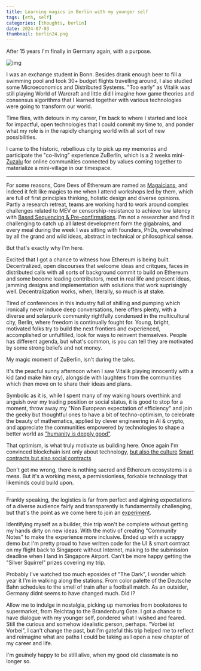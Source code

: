 ```yaml
---
title: Learning magics in Berlin with my younger self
tags: [eth, self]
categories: [thoughts, berlin]
date: 2024-07-03
thumbnail: berlin24.png
---
```


<!-- ## Learning magics in Berlin with my younger self -->

After 15 years I'm finally in Germany again, with a purpose. 

![img](berlin24.jpg)

I was an exchange student in Bonn. Besides drank enough beer to fill a swimming pool and took 30+ budget flights travelling around, I also studied some Microeconomics and Distributed Systems. "Too early" as Vitalik was still playing World of Warcraft and little did I imagine how game theories and consensus algorithms that I learned together with various technologies were going to transform our world.

Time flies, with detours in my career, I'm back to where I started and look for impactful, open technologies that I could commit my time to, and ponder what my role is in the rapidly changing world with all sort of new possibilities. 

I came to the historic, rebellious city to pick up my memories and participate the "co-living" experience ZuBerlin, which is a 2 weeks mini-[Zuzalu](https://www.palladiummag.com/2023/10/06/why-i-built-zuzalu/) for online communities connected by values coming together to materialize a mini-village in our timespace.

---

For some reasons, Core Devs of Ethereum are named as [Magaicians](https://ethereum-magicians.org/), and indeed it felt like magics to me when I attend workshops led by them, which are full of first principles thinking, holistic design and diverse opinions. Partly a research retreat, teams are working hard to work around complex challenges related to MEV or censorship-resistance to achieve low latency with [Based Sequencing & Pre-confirmations](https://ethresear.ch/t/based-preconfirmations/17353). I'm not a researcher and find it challenging to catch up all latest development form the gigabrains, and every meal during the week I was sitting with founders, PhDs, overwhelmed by all the grand and wild ideas, abstract in technical or philosophical sense.

But that's exactly why I'm here. 

Excited that I got a chance to witness how Ethereum is being built. Decentralized, open discourses that welcome ideas and critques, faces in distributed calls with all sorts of background commit to build on Ethereum and some become leading contributors, meet in real life and present ideas, jamming designs and implementation with solutions that work suprisingly well.
Decentralization works, when, literally, so much is at stake. 

Tired of conferences in this industry full of shilling and pumping which ironically never induce deep conversations, here offers plenty, with a diverse and solarpunk community rightfully condensed in the multicultural city, Berlin, where freedom is continually fought for. Young, bright, motivated folks try to build the next frontiers and experienced, accomplished or unfulfilled, look for ways to reinvent themselves. People has different agenda, but what's common, is you can tell they are motivated by some strong beliefs and not money. 

My magic moment of ZuBerlin, isn't during the talks.

It's the peacful sunny afternoon when I saw Vitalik playing innocently with a kid (and make him cry), alongside with laughters from the communities which then move on to share their ideas and plans.

Symbolic as it is, while I spent many of my waking hours overthink and anguish over my trading position or social status, it is good to stop for a moment, throw away my "Non European expectation of efficiency" and join the geeky but thoughtful ones to have a bit of techno-optimism, to celebrate the beauty of mathematics, applied by clever engineering in AI & crypto, and appreciate the communities empowered by technologies to shape a better world as ["humanity is deeply good"](https://vitalik.eth.limo/general/2023/11/27/techno_optimism.html#dacc). 

That optimism, is what truly motivate us building here. Once again I'm convinced blockchain isnt only about technology, [but also the culture](https://vitalik.eth.limo/general/2024/05/29/l2culture.html#:~:text=The%20core%20value%20proposition%20of,infrastructure%20to%20achieve%20those%20values.)
[Smart contracts but also social contracts](https://vitalik.eth.limo/general/2021/03/23/legitimacy.html)

Don't get me wrong, there is nothing sacred and Ethereum ecosystems is a mess. But it's a working mess, a permissionless, forkable technology that likeminds could build upon.  


---

Frankly speaking, the logistics is far from perfect and algining expectations of a diverse audience fairly and transparently is fundamentally challenging, but that's the point as we come here to join an [experiment](https://www.palladiummag.com/2023/10/06/why-i-built-zuzalu/).

Identifying myself as a builder, thie trip won't be complete without getting my hands dirty on new ideas. With the motiv of creating "Community Notes" to make the experience more inclusive. Ended up with a scrappy demo but I'm pretty proud to have written code for the UI & smart contract on my flight back to Singapore without Internet, making to the submission deadline when I land in Singapore Airport. Can't be more happy getting the "Silver Squirrel" prizes covering my trip.   

Probably I've watched too much eposides of "The Dark", I wonder which year it I'm in walking along the stations. From color palette of the Deutsche Bahn schedules to the smell of train after a football match. As an outsider, Germany didnt seems to have changed much. Did I? 

Allow me to indulge in nostalgia, picking up memories from bookstores to supermarket, from Reichtag to the Brandenburg Gate. I got a chance to have dialogue with my younger self, pondered what I wished and feared. Still the curious and somehow idealistic person, perhaps. "Vorbei ist Vorbei", I can't change the past, but I'm gateful this trip helped me to reflect and reimagine what are paths I could be taking as I open a new chapter of my career and life.

I'm geuinely happy to be still alive, when my good old classmate is no longer so. 

